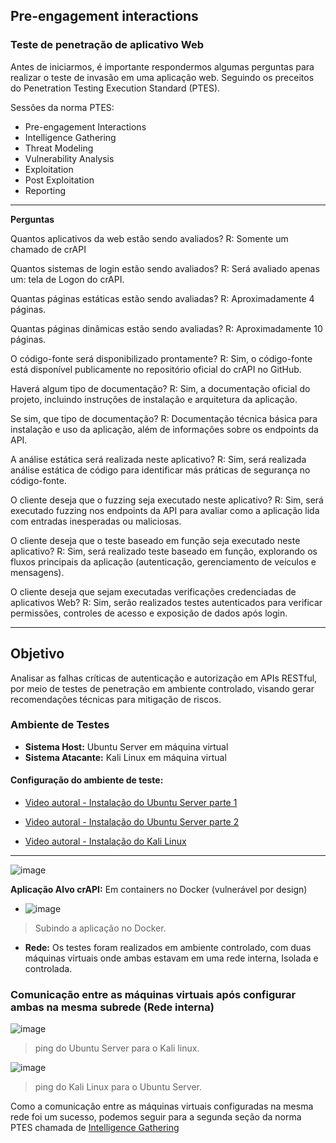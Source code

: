 ## Pre-engagement interactions

### Teste de penetração de aplicativo Web

Antes de iniciarmos, é importante respondermos algumas perguntas para realizar o teste de invasão em uma aplicação web. Seguindo os preceitos do Penetration Testing Execution Standard (PTES).

Sessões da norma PTES:

- Pre-engagement Interactions
- Intelligence Gathering
- Threat Modeling
- Vulnerability Analysis
- Exploitation
- Post Exploitation
- Reporting

---

**Perguntas**

Quantos aplicativos da web estão sendo avaliados?
R: Somente um chamado de crAPI

Quantos sistemas de login estão sendo avaliados?
R: Será avaliado apenas um: tela de Logon do crAPI.

Quantas páginas estáticas estão sendo avaliadas? 
R: Aproximadamente 4 páginas.

Quantas páginas dinâmicas estão sendo avaliadas? 
R: Aproximadamente 10 páginas.

O código-fonte será disponibilizado prontamente?
R: Sim, o código-fonte está disponível publicamente no repositório oficial do crAPI no GitHub.

Haverá algum tipo de documentação?
R: Sim, a documentação oficial do projeto, incluindo instruções de instalação e arquitetura da aplicação.

Se sim, que tipo de documentação?
R: Documentação técnica básica para instalação e uso da aplicação, além de informações sobre os endpoints da API.

A análise estática será realizada neste aplicativo?
R: Sim, será realizada análise estática de código para identificar más práticas de segurança no código-fonte.

O cliente deseja que o fuzzing seja executado neste aplicativo?
R: Sim, será executado fuzzing nos endpoints da API para avaliar como a aplicação lida com entradas inesperadas ou maliciosas.

O cliente deseja que o teste baseado em função seja executado neste aplicativo?
R: Sim, será realizado teste baseado em função, explorando os fluxos principais da aplicação (autenticação, gerenciamento de veículos e mensagens).

O cliente deseja que sejam executadas verificações credenciadas de aplicativos Web?
R: Sim, serão realizados testes autenticados para verificar permissões, controles de acesso e exposição de dados após login.

---

## Objetivo

Analisar as falhas críticas de autenticação e autorização em APIs RESTful, por meio de testes de penetração em ambiente controlado, visando gerar recomendações técnicas para mitigação de riscos.

### Ambiente de Testes

- **Sistema Host:** Ubuntu Server em máquina virtual
- **Sistema Atacante:** Kali Linux em máquina virtual

#### Configuração do ambiente de teste:

- [Video autoral - Instalação do Ubuntu Server parte 1](https://youtu.be/EXaSY-5y3yI?si=aASKbSbslIPukknB)
- [Video autoral - Instalação do Ubuntu Server parte 2](https://youtu.be/nb0mQ3gPHeQ?si=RAPE3cow92k8rOch)

- [Video autoral - Instalação do Kali Linux](https://youtu.be/aUyct83SRX0?si=rcahdz4w6uTPCFk1)

---

![image](https://github.com/user-attachments/assets/f15b8548-66d0-4602-89f4-cd0348af392d)
  
**Aplicação Alvo crAPI:** Em containers no Docker (vulnerável por design)

- ![image](https://github.com/user-attachments/assets/2898daad-3f63-4ac1-9d25-a5d5ea3a89df)
> Subindo a aplicação no Docker.

- **Rede:** Os testes foram realizados em ambiente controlado, com duas máquinas virtuais onde ambas estavam em uma rede interna, Isolada e controlada.

### Comunicação entre as máquinas virtuais após configurar ambas na mesma subrede (Rede interna)

![image](https://github.com/user-attachments/assets/ed68f0a9-8e89-4a8a-aef6-0d63940b435e)
> ping do Ubuntu Server para o Kali linux.

![image](https://github.com/user-attachments/assets/72dbb6a0-d4fa-4c21-a179-10bdd98391cb)
> ping do Kali Linux para o Ubuntu Server.

Como a comunicação entre as máquinas virtuais configuradas na mesma rede foi um sucesso, podemos seguir para a segunda seção da norma PTES chamada de [Intelligence Gathering](https://github.com/ViniciusH97/Analise-Vulnerabilidades-API-crAPI/tree/main/2%20-%20Intelligence%20Gathering)
